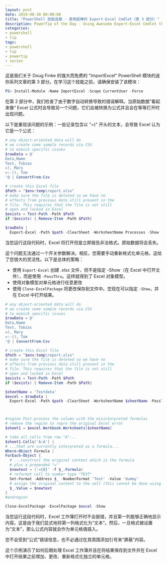 ```yaml
---
layout: post
date: 2019-08-30 00:00:00
title: "PowerShell 技能连载 - 使用超棒的 Export-Excel Cmdlet（第 3 部分）"
description: PowerTip of the Day - Using Awesome Export-Excel Cmdlet (Part 3)
categories:
- powershell
- tip
tags:
- powershell
- tip
- powertip
- series
---
```

这是我们关于 Doug Finke 的强大而免费的 "ImportExcel" PowerShell 模块的迷你系列文章的第 3 部分。在学习这个技能之前，请确保安装了该模块：

```powershell
PS> Install-Module -Name ImportExcel -Scope CurrentUser -Force
```

在第 2 部分中，我们检查了由于数字自动转换导致的错误解释。当原始数据”看起来像“ Excel 公式时会导致另一个问题，它们会被转换为公式并且会在等等打开时出现问题。

以下是重现该问题的示例：一些记录包含以 "=)" 开头的文本，会导致 Excel 认为它是一个公式：

```powershell
# any object-oriented data will do
# we create some sample records via CSV
# to mimick specific issues
$rawData = @'
Data,Name
Test, Tobias
=), Mary
=:-(), Tom
'@ | ConvertFrom-Csv

# create this Excel file
$Path = "$env:temp\report.xlsx"
# make sure the file is deleted so we have no
# effects from previous data still present in the
# file. This requires that the file is not still
# open and locked in Excel
$exists = Test-Path -Path $Path
if ($exists) { Remove-Item -Path $Path}

$rawData |
  Export-Excel -Path $path -ClearSheet -WorksheetName Processes -Show
```

当您运行这段代码时，Excel 将打开但是立即报告非法格式。原始数据将会丢失。

这个问题无法通过一个开关参数解决。相反，您需要手动重新格式化单元格，这给了您很大的灵活性。以下是总体的策略：

* 使用 `Export-Excel` 创建 .xlsx 文件，但不是指定 -Show（在 Excel 中打开文件），而是使用 `-PassThru`。这样就得到了 Excel 对象模型。
* 使用对象模型对单元格进行任意更改
* 使用 `Close-ExcelPackage` 将更改保存到文件中。您现在可以指定 `-Show`，并在 Excel 中打开结果。

```powershell
# any object-oriented data will do
# we create some sample records via CSV
# to mimick specific issues
$rawData = @'
Data,Name
Test, Tobias
=), Mary
=:-(), Tom
'@ | ConvertFrom-Csv

# create this Excel file
$Path = "$env:temp\report.xlsx"
# make sure the file is deleted so we have no
# effects from previous data still present in the
# file. This requires that the file is not still
# open and locked in Excel
$exists = Test-Path -Path $Path
if ($exists) { Remove-Item -Path $Path}

$sheetName = 'Testdata'
$excel = $rawData |
  Export-Excel -Path $path -ClearSheet -WorksheetName $sheetName -PassThru



#region Post-process the column with the misinterpreted formulas
# remove the region to repro the original Excel error
$sheet1 = $excel.Workbook.Worksheets[$sheetName]

# take all cells from row "A"...
$sheet1.Cells['A:A'] |
# ...that are currently interpreted as a formula...
Where-Object Formula |
ForEach-Object {
  # ...construct the original content which is the formula
  # plus a prepended "="
  $newtext = ('={0}' -f $_.Formula)
  # reformat cell to number type "TEXT"
  Set-Format -Address $_ -NumberFormat 'Text' -Value 'dummy'
  # assign the original content to the cell (this cannot be done using Set-Format)
  $_.Value = $newtext
}
#endregion

Close-ExcelPackage -ExcelPackage $excel -Show
```

当您运行这段代码时，Excel 工作簿打开时不会报错，并且第一列能够正确地显示内容。这是由于我们显式地将第一列格式化为“文本”。然后，一旦格式被设置为“文本”，那么公式内容就会作为单元格值插入。

您不会受到“公式”错误信息，也不必通过在其周围添加引号来“屏蔽”内容。

这个示例演示了如何后期处理 Excel 工作簿并且在将结果保存到文件并在 Excel 中打开结果之前增加、更改、重新格式化独立的单元格。

<!--本文国际来源：[Using Awesome Export-Excel Cmdlet (Part 3)](https://community.idera.com/database-tools/powershell/powertips/b/tips/posts/using-awesome-export-excel-cmdlet-part-3)-->

